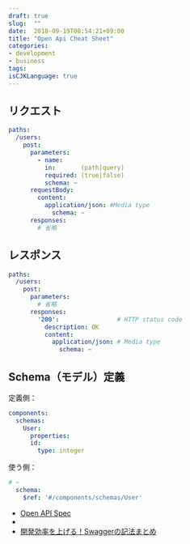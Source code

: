 ```yaml
---
draft: true
slug:  ""
date:  2018-09-19T08:54:21+09:00
title: "Open Api Cheat Sheet"
categories:
- development
- business
tags:
isCJKLanguage: true
---
```


## リクエスト

```yml
paths:
  /users:
    post:
      parameters:
        - name:
          in:       (path|query)
          required: (true|false)
          schema: ~
      requestBody:
        content:
          application/json: #Media type
            schema: ~
      responses:
        # 省略
```

## レスポンス

```yml
paths:
  /users:
    post:
      parameters:
        # 省略
      responses:
        '200':                # HTTP status code
          description: OK
          content:
            application/json: # Media type
              schema: ~
```

## Schema（モデル）定義

定義側：

```yml
components:
  schemas:
    User:
      properties:
      id:
        type: integer
```

使う側：

```yml
# ~
  schema:
    $ref: '#/components/schemas/User'
```

- [Open API Spec](https://swagger.io/docs/specification/about/)
- [](https://swagger.io/specification/)
- [開発効率を上げる！Swaggerの記法まとめ](https://tech.starttoday-tech.com/entry/swagger_yaml)
